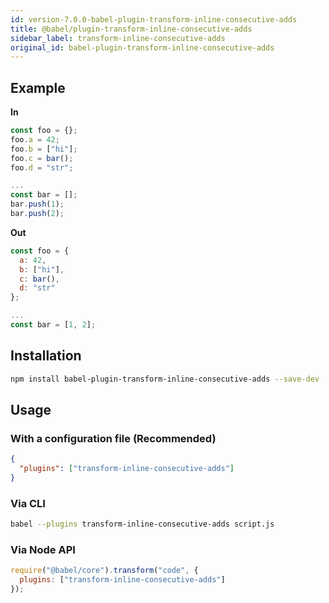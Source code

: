 ```yaml
---
id: version-7.0.0-babel-plugin-transform-inline-consecutive-adds
title: @babel/plugin-transform-inline-consecutive-adds
sidebar_label: transform-inline-consecutive-adds
original_id: babel-plugin-transform-inline-consecutive-adds
---
```


## Example

**In**

```javascript
const foo = {};
foo.a = 42;
foo.b = ["hi"];
foo.c = bar();
foo.d = "str";

...
const bar = [];
bar.push(1);
bar.push(2);
```

**Out**

```javascript
const foo = {
  a: 42,
  b: ["hi"],
  c: bar(),
  d: "str"
};

...
const bar = [1, 2];
```

## Installation

```sh
npm install babel-plugin-transform-inline-consecutive-adds --save-dev
```

## Usage

### With a configuration file (Recommended)

```json
{
  "plugins": ["transform-inline-consecutive-adds"]
}
```

### Via CLI

```sh
babel --plugins transform-inline-consecutive-adds script.js
```

### Via Node API

```javascript
require("@babel/core").transform("code", {
  plugins: ["transform-inline-consecutive-adds"]
});
```

